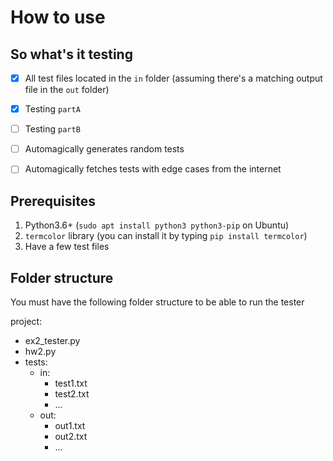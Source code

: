 # How to use

## So what's it testing
 - [x] All test files located in the `in` folder (assuming there's a matching output file in the `out` folder)
 - [x] Testing `partA`
 - [ ] Testing `partB`
 - [ ] Automagically generates random tests
 - [ ] Automagically fetches tests with edge cases from the internet


## Prerequisites
1. Python3.6+ (`sudo apt install python3 python3-pip` on Ubuntu)
2. `termcolor` library (you can install it by typing `pip install termcolor`)
3. Have a few test files

## Folder structure
You must have the following folder structure to be able to run the tester

project:
 * ex2_tester.py
 * hw2.py
 * tests:
   * in:
     * test1.txt
     * test2.txt
     * ...
   * out:
     * out1.txt
     * out2.txt
     * ...
